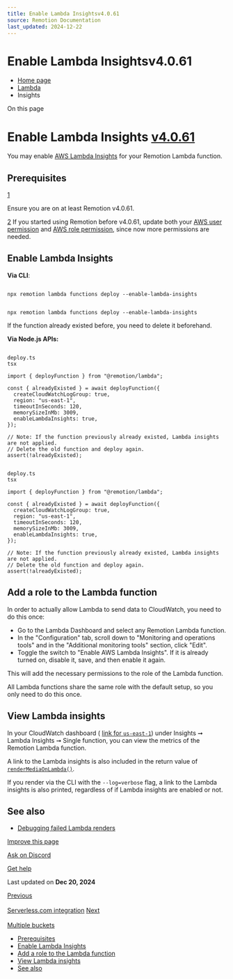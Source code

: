 ```yaml
---
title: Enable Lambda Insightsv4.0.61
source: Remotion Documentation
last_updated: 2024-12-22
---
```


# Enable Lambda Insightsv4.0.61

- [Home page](/)
- [Lambda](/docs/lambda)
- Insights

On this page

# Enable Lambda Insights [v4.0.61](https://github.com/remotion-dev/remotion/releases/v4.0.61)

You may enable [AWS Lambda Insights](https://docs.aws.amazon.com/AmazonCloudWatch/latest/monitoring/Lambda-Insights.html) for your Remotion Lambda function.

## Prerequisites [​](\#prerequisites "Direct link to Prerequisites")

[1](#1)

Ensure you are on at least Remotion v4.0.61.

[2](#2) If you started using Remotion before v4.0.61, update both your [AWS user permission](/docs/lambda/permissions#user-permissions) and [AWS role permission](/docs/lambda/permissions#role-permissions), since now more permissions are needed.

## Enable Lambda Insights [​](\#enable-lambda-insights-1 "Direct link to Enable Lambda Insights")

**Via CLI**:

```

npx remotion lambda functions deploy --enable-lambda-insights
```

```

npx remotion lambda functions deploy --enable-lambda-insights
```

If the function already existed before, you need to delete it beforehand.

**Via Node.js APIs:**

```

deploy.ts
tsx

import { deployFunction } from "@remotion/lambda";

const { alreadyExisted } = await deployFunction({
  createCloudWatchLogGroup: true,
  region: "us-east-1",
  timeoutInSeconds: 120,
  memorySizeInMb: 3009,
  enableLambdaInsights: true,
});

// Note: If the function previously already existed, Lambda insights are not applied.
// Delete the old function and deploy again.
assert(!alreadyExisted);
```

```

deploy.ts
tsx

import { deployFunction } from "@remotion/lambda";

const { alreadyExisted } = await deployFunction({
  createCloudWatchLogGroup: true,
  region: "us-east-1",
  timeoutInSeconds: 120,
  memorySizeInMb: 3009,
  enableLambdaInsights: true,
});

// Note: If the function previously already existed, Lambda insights are not applied.
// Delete the old function and deploy again.
assert(!alreadyExisted);
```

## Add a role to the Lambda function [​](\#add-a-role-to-the-lambda-function "Direct link to Add a role to the Lambda function")

In order to actually allow Lambda to send data to CloudWatch, you need to do this once:

- Go to the Lambda Dashboard and select any Remotion Lambda function.
- In the "Configuration" tab, scroll down to "Monitoring and operations tools" and in the "Additional monitoring tools" section, click "Edit".
- Toggle the switch to "Enable AWS Lambda Insights". If it is already turned on, disable it, save, and then enable it again.

This will add the necessary permissions to the role of the Lambda function.

All Lambda functions share the same role with the default setup, so you only need to do this once.

## View Lambda insights [​](\#view-lambda-insights "Direct link to View Lambda insights")

In your CloudWatch dashboard ( [link for `us-east-1`](https://eu-central-1.console.aws.amazon.com/cloudwatch/home)) under Insights ➞ Lambda Insights ➞ Single function, you can view the metrics of the Remotion Lambda function.

A link to the Lambda insights is also included in the return value of [`renderMediaOnLambda()`](/docs/lambda/rendermediaonlambda).

If you render via the CLI with the `--log=verbose` flag, a link to the Lambda insights is also printed, regardless of if Lambda insights are enabled or not.

## See also [​](\#see-also "Direct link to See also")

- [Debugging failed Lambda renders](/docs/lambda/troubleshooting/debug)

[Improve this page](https://github.com/remotion-dev/remotion/edit/main/packages/docs/docs/lambda/insights.mdx)

[Ask on Discord](https://remotion.dev/discord)

[Get help](/docs/get-help)

Last updated on **Dec 20, 2024**

[Previous\
\
Serverless.com integration](/docs/lambda/serverless-framework-integration) [Next\
\
Multiple buckets](/docs/lambda/multiple-buckets)

- [Prerequisites](#prerequisites)
- [Enable Lambda Insights](#enable-lambda-insights-1)
- [Add a role to the Lambda function](#add-a-role-to-the-lambda-function)
- [View Lambda insights](#view-lambda-insights)
- [See also](#see-also)
